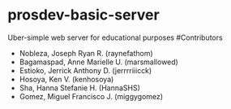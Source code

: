 # prosdev-basic-server
Uber-simple web server for educational purposes
#Contributors
- Nobleza, Joseph Ryan R. (raynefathom)
- Bagamaspad, Anne Marielle U. (marsmallowed)
- Estioko, Jerrick Anthony D. (jerrrriiicck)
- Hosoya, Ken V. (kenhosoya)
- Sha, Hanna Stefanie H. (HannaSHS)
- Gomez, Miguel Francisco J. (miggygomez)